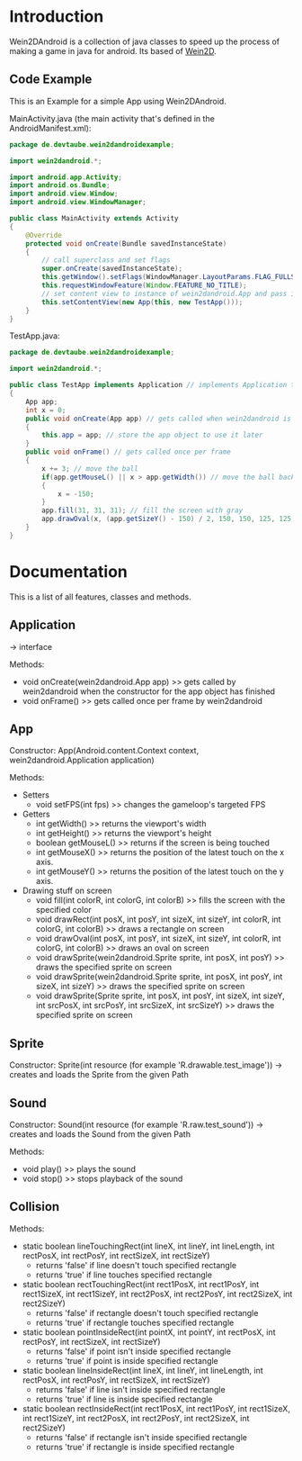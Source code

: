# Introduction
Wein2DAndroid is a collection of java classes to speed up the process of making a game in java for android. Its based of [Wein2D](https://www.github.com/devtaube/wein2d).

## Code Example
This is an Example for a simple App using Wein2DAndroid.

MainActivity.java (the main activity that's defined in the AndroidManifest.xml):
```java
package de.devtaube.wein2dandroidexample;

import wein2dandroid.*;

import android.app.Activity;
import android.os.Bundle;
import android.view.Window;
import android.view.WindowManager;

public class MainActivity extends Activity
{
    @Override
    protected void onCreate(Bundle savedInstanceState)
    {
        // call superclass and set flags
        super.onCreate(savedInstanceState);
        this.getWindow().setFlags(WindowManager.LayoutParams.FLAG_FULLSCREEN, WindowManager.LayoutParams.FLAG_FULLSCREEN);
        this.requestWindowFeature(Window.FEATURE_NO_TITLE);
        // set content view to instance of wein2dandroid.App and pass its constructor this as well as a new instance of the TestApp class (needs to implement Application)
        this.setContentView(new App(this, new TestApp()));
    }
}
```

TestApp.java:
```java
package de.devtaube.wein2dandroidexample;

import wein2dandroid.*;

public class TestApp implements Application // implements Application to be usable by wein2dandroid
{
    App app;
    int x = 0;
    public void onCreate(App app) // gets called when wein2dandroid is ready
    {
        this.app = app; // store the app object to use it later
    }
    public void onFrame() // gets called once per frame
    {
        x += 3; // move the ball
        if(app.getMouseL() || x > app.getWidth()) // move the ball back if we touch the screen or the ball flies offscreen
        {
            x = -150;
        }
        app.fill(31, 31, 31); // fill the screen with gray
        app.drawOval(x, (app.getSizeY() - 150) / 2, 150, 150, 125, 125, 255); // draw the ball
    }
}
```
# Documentation
This is a list of all features, classes and methods.

## Application
-> interface

Methods:
 - void onCreate(wein2dandroid.App app) >> gets called by wein2dandroid when the constructor for the app object has finished
 - void onFrame() >> gets called once per frame by wein2dandroid

## App
Constructor:
App(Android.content.Context context, wein2dandroid.Application application)

Methods:
- Setters
    - void setFPS(int fps) >> changes the gameloop's targeted FPS
- Getters
    - int getWidth() >> returns the viewport's width
    - int getHeight() >> returns the viewport's height
    - boolean getMouseL() >> returns if the screen is being touched
    - int getMouseX() >> returns the position of the latest touch on the x axis.
    - int getMouseY() >> returns the position of the latest touch on the y axis.
- Drawing stuff on screen
    - void fill(int colorR, int colorG, int colorB) >> fills the screen with the specified color
    - void drawRect(int posX, int posY, int sizeX, int sizeY, int colorR, int colorG, int colorB) >> draws a rectangle on screen
    - void drawOval(int posX, int posY, int sizeX, int sizeY, int colorR, int colorG, int colorB) >> draws an oval on screen
    - void drawSprite(wein2dandroid.Sprite sprite, int posX, int posY) >> draws the specified sprite on screen
    - void drawSprite(wein2dandroid.Sprite sprite, int posX, int posY, int sizeX, int sizeY) >> draws the specified sprite on screen
    - void drawSprite(Sprite sprite, int posX, int posY, int sizeX, int sizeY, int srcPosX, int srcPosY, int srcSizeX, int srcSizeY) >> draws the specified sprite on screen

## Sprite
Constructor:
Sprite(int resource (for example 'R.drawable.test_image'))
-> creates and loads the Sprite from the given Path

## Sound
Constructor:
Sound(int resource (for example 'R.raw.test_sound'))
-> creates and loads the Sound from the given Path

Methods:
 - void play() >> plays the sound
 - void stop() >> stops playback of the sound

## Collision
Methods:
 - static boolean lineTouchingRect(int lineX, int lineY, int lineLength, int rectPosX, int rectPosY, int rectSizeX, int rectSizeY)
     - returns 'false' if line doesn't touch specified rectangle
     - returns 'true' if line touches specified rectangle
 - static boolean rectTouchingRect(int rect1PosX, int rect1PosY, int rect1SizeX, int rect1SizeY, int rect2PosX, int rect2PosY, int rect2SizeX, int rect2SizeY)
     - returns 'false' if rectangle doesn't touch specified rectangle
     - returns 'true' if rectangle touches specified rectangle
 - static boolean pointInsideRect(int pointX, int pointY, int rectPosX, int rectPosY, int rectSizeX, int rectSizeY)
     - returns 'false' if point isn't inside specified rectangle
     - returns 'true' if point is inside specified rectangle
 - static boolean lineInsideRect(int lineX, int lineY, int lineLength, int rectPosX, int rectPosY, int rectSizeX, int rectSizeY)
     - returns 'false' if line isn't inside specified rectangle
     - returns 'true' if line is inside specified rectangle
 - static boolean rectInsideRect(int rect1PosX, int rect1PosY, int rect1SizeX, int rect1SizeY, int rect2PosX, int rect2PosY, int rect2SizeX, int rect2SizeY)
     - returns 'false' if rectangle isn't inside specified rectangle
     - returns 'true' if rectangle is inside specified rectangle
